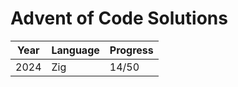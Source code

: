 # Advent of Code Solutions

| Year  | Language | Progress |
| ----- | -------- | -------- |
| 2024  | Zig      | 14/50     |

